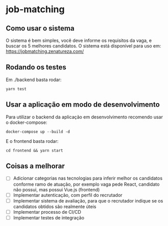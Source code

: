 # job-matching

## Como usar o sistema

O sistema é bem simples, você deve informe os requisitos da vaga, e buscar os 5 melhores candidatos.
O sistema está disponível para uso em: https://jobmatching.zenatureza.com/

## Rodando os testes

Em ./backend basta rodar:

```shell
yarn test
```

## Usar a aplicação em modo de desenvolvimento

Para utilizar o backend da aplicação em desenvolvimento recomendo usar o docker-compose:

```shell
docker-compose up --build -d
```

E o frontend basta rodar:

```shell
cd frontend && yarn start
```

## Coisas a melhorar

- [ ] Adicionar categorias nas tecnologias para inferir melhor os candidatos conforme ramo de atuação, por exemplo vaga pede React, candidato não possui, mas possui Vue.js (frontend)
- [ ] Implementar autenticação, com perfil do recrutador
- [ ] Implementar sistema de avaliação, para que o recrutador indique se os candidatos obtidos são realmente úteis
- [ ] Implementar processo de CI/CD
- [ ] Implementar testes de integração
